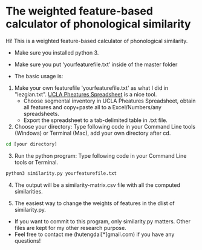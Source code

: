 # The weighted feature-based calculator of phonological similarity 
Hi! This is a  weighted feature-based calculator of phonological similarity.
- Make sure you installed python 3.

- Make sure you put 'yourfeaturefile.txt' inside of the master folder

- The basic usage is: 
1. Make your own featurefile 'yourfeaturefile.txt' as what I did in "lezgian.txt". [UCLA Pheatures Spreadsheet](https://linguistics.ucla.edu/people/hayes/120a/Pheatures/) is a nice tool. 
    - Choose segmental inventory in UCLA Pheatures Spreadsheet, obtain all features and copy+paste all to a Excel/Numbers/any spreadsheets. 
    - Export the spreadsheet to a tab-delimited table in .txt file.
2. Choose your directory: Type following code in your Command Line tools (Windows) or Terminal (Mac), add your own directory after cd.
```bash
cd [your directory]
```

3. Run the python program: Type following code in your Command Line tools or Terminal. 
```bash
python3 similarity.py yourfeaturefile.txt
``` 
4. The output will be a similarity-matrix.csv file with all the computed similarities.

5. The easiest way to change the weights of features in the dlist of similarity.py.   

- If you want to commit to this program, only similarity.py matters. Other files are kept for my other research purpose.
- Feel free to contact me (hutengdai[*]gmail.com) if you have any questions!
